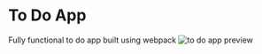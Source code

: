 # To Do App

Fully functional to do app built using webpack
![to do app preview](https://user-images.githubusercontent.com/79288633/180622103-b1cc8f8e-9be5-4039-bdfd-3fc47db28fe7.png)
